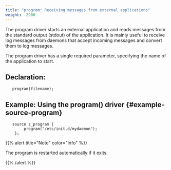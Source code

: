 ```yaml
---
title: "program: Receiving messages from external applications"
weight:  2900
---
```

<!-- DISCLAIMER: This file is based on the syslog-ng Open Source Edition documentation https://github.com/balabit/syslog-ng-ose-guides/commit/2f4a52ee61d1ea9ad27cb4f3168b95408fddfdf2 and is used under the terms of The syslog-ng Open Source Edition Documentation License. The file has been modified by Axoflow. -->

The program driver starts an external application and reads messages from the standard output (stdout) of the application. It is mainly useful to receive log messages from daemons that accept incoming messages and convert them to log messages.

The program driver has a single required parameter, specifying the name of the application to start.


## Declaration:

```shell
   program(filename);
```



## Example: Using the program() driver {#example-source-program}

```shell
   source s_program {
        program("/etc/init.d/mydaemon");
    };
```


{{% alert title="Note" color="info" %}}

The program is restarted automatically if it exits.

{{% /alert %}}
